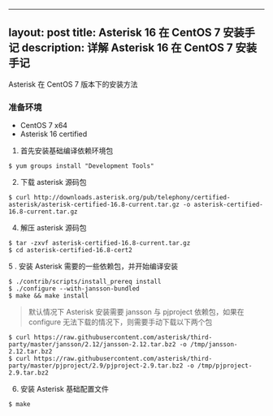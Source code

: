 
---
layout: post
title: Asterisk 16 在 CentOS 7 安装手记
description: 详解 Asterisk 16 在 CentOS 7 安装手记
---

Asterisk 在 CentOS 7 版本下的安装方法

### 准备环境

* CentOS 7 x64
* Asterisk 16 certified

1. 首先安装基础编译依赖环境包

```
$ yum groups install "Development Tools"
```

2. 下载 asterisk 源码包

```
$ curl http://downloads.asterisk.org/pub/telephony/certified-asterisk/asterisk-certified-16.8-current.tar.gz -o asterisk-certified-16.8-current.tar.gz
```

4. 解压 asterisk 源码包

```
$ tar -zxvf asterisk-certified-16.8-current.tar.gz
$ cd asterisk-certified-16.8-cert2
```

5 . 安装 Asterisk 需要的一些依赖包，并开始编译安装

```
$ ./contrib/scripts/install_prereq install
$ ./configure --with-jansson-bundled
$ make && make install
```

> 默认情况下 Asterisk 安装需要 jansson 与 pjproject 依赖包，如果在 configure 无法下载的情况下，则需要手动下载以下两个包

```
$ curl https://raw.githubusercontent.com/asterisk/third-party/master/jansson/2.12/jansson-2.12.tar.bz2 -o /tmp/jansson-2.12.tar.bz2
$ curl https://raw.githubusercontent.com/asterisk/third-party/master/pjproject/2.9/pjproject-2.9.tar.bz2 -o /tmp/pjproject-2.9.tar.bz2

```

6. 安装 Asterisk 基础配置文件

```
$ make 
```
